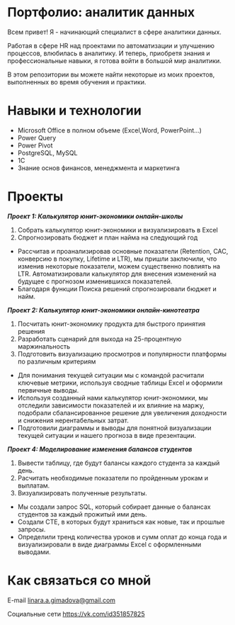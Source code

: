 # Портфолио: аналитик данных

Всем привет!
Я - начинающий специалист в  сфере аналитики данных.

Работая в сфере HR над проектами по автоматизации и улучшению процессов, влюбилась в аналитику. И теперь, приобретя знания и профессиональные навыки, я готова войти в большой мир аналитики.

В этом репозитории вы можете найти некоторые из моих проектов, выполненных во время обучения и практики. 

Навыки и технологии
=====================
- Microsoft Office в полном объеме (Excel,Word, PowerPoint...)
- Power Query 
- Power Pivot
- PostgreSQL, MySQL
- 1C
- Знание основ финансов, менеджмента и маркетинга

Проекты
=================
***Проект 1: Калькулятор юнит-экономики онлайн-школы***

1. Собрать калькулятор юнит-экономики и визуализировать в Excel
2. Спрогнозировать бюджет и план найма на следующий год

* Рассчитав и проанализировав основные показатели (Retention, CAC, конверсию в покупку, Lifetime и LTR), мы пришли заключили, что изменив некоторые показатели, можем существенно повлиять на LTR. Автоматизировали калькулятор для внесения изменений на будущее с прогнозом изменившихся показателей.
* Благодаря функции Поиска решений спрогнозировали бюджет и найм.


***Проект 2: Калькулятор юнит-экономики онлайн-кинотеатра***

1. Посчитать юнит-экономику продукта для быстрого принятия решения
2. Разработать сценарий для выхода на 25-процентную маржинальность
3. Подготовить визуализацию просмотров и популярности платформы по различным критериям

* Для понимания текущей ситуации мы с командой расчитали ключевые метрики, используя сводные таблицы  Excel и оформили первичные выводы.
* Используя созданный нами калькулятор юнит-экономики, мы отследили зависимости показателей и их влияние на маржу, подобрали сбалансированное решение для увеличения доходности и снижения нерентабельных затрат.
* Подготовили диаграммы и выводы для понятной визуализации текущей ситуации и нашего прогноза в виде презентации.


***Проект 4: Моделирование изменения балансов студентов***

1. Вывести таблицу, где будут балансы каждого студента за каждый день.
2. Расчитать необходимые показатели по пройденным урокам и выплатам.
3. Визуализировать полученные результаты.

* Мы создали запрос SQL, который собирает данные о балансах студентов за каждый прожитый ими день.
* Создали СТЕ, в которых будут храниться как новые, так и прошлые запросы.
* Определили тренд количества уроков и сумм оплат до конца года и визуализировали в виде диаграммы Excel с оформленными выводами.

Как связаться со мной
=====
E-mail
<linara.a.gimadova@gmail.com>

Социальные сети
<https://vk.com/id351857825>
